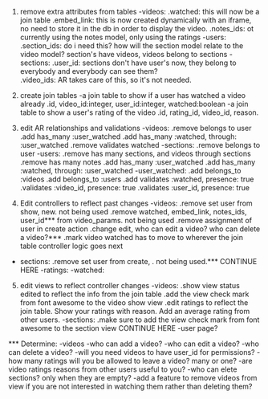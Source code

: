 
1. remove extra attributes from tables
  -videos:
    .watched: this will now be a join table
    .embed_link: this is now created dynamically with an iframe, no need to store it in the db in order to display the video.
    .notes_ids: ot currently using the notes model, only using the ratings
  -users:
    .section_ids: do i need this? how will the section model relate to the video model? section's have videos, videos belong to sections
  -sections:
    .user_id: sections don't have user's now, they belong to everybody and everybody can see them?   
    .video_ids: AR takes care of this, so it's not needed. 

2. create join tables
  -a join table to show if a user has watched a video already
    .id, video_id:integer, user_id:integer, watched:boolean
  -a join table to show a user's rating of the video
    .id, rating_id, video_id, reason.

3. edit AR relationships and validations
  -videos:
    .remove belongs to user
    .add has_many :user_watched
    .add has_many :watched, through: :user_watched
    .remove validates watched
  -sections:
    .remove belongs to user
  -users:
    .remove has many sections, and videos through sections
    .remove has many notes
    .add has_many :user_watched
    .add has_many :watched, through: :user_watched
  -user_watched:
    .add belongs_to :videos
    .add belongs_to :users
    .add validates :watched, presence: true
    .validates :video_id, presence: true
    .validates :user_id, presence: true

4. Edit controllers to reflect past changes
  -videos:
    .remove set user from show, new. not being used
    .remove watched, embed_link, notes_ids, user_id*** from video_params. not being used
    .remove assignment of user in create action
    .change edit, who can edit a video? who can delete a video?***
    .mark video watched has to move to wherever the join table controller logic goes next
  - sections:
    .remove set user from create, . not being used.***
    CONTINUE HERE
  -ratings:
  -watched: 

5. edit views to reflect controller changes
  -videos:
    .show view status edited to reflect the info from the join table
    .add the view check mark from font awesome to the video show view
    .edit ratings to reflect the join table. Show your ratings with reason. Add an average rating from other users.
  -sections:
    .make sure to add the view check mark from font awesome to the section view 
    CONTINUE HERE
  -user page?  
 

*** Determine:
-videos
  -who can add a video?
  -who can edit a video?
  -who can delete a video?
  -will you need videos to have user_id for permissions?
  -how many ratings will you be allowed to leave a video? many or one?
  -are video ratings reasons from other users useful to you?
  -who can elete sections? only when they are empty?
  -add a feature to remove videos from view if you are not interested in watching them rather than deleting them?